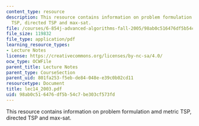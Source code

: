 ```yaml
---
content_type: resource
description: This resource contains information on problem formulation amd metric
  TSP, directed TSP and max-sat.
file: /courses/6-854j-advanced-algorithms-fall-2005/98ab0c516476df5b54c7be303cf573fd_lec14_2003.pdf
file_size: 119832
file_type: application/pdf
learning_resource_types:
- Lecture Notes
license: https://creativecommons.org/licenses/by-nc-sa/4.0/
ocw_type: OCWFile
parent_title: Lecture Notes
parent_type: CourseSection
parent_uid: 801fa253-f5eb-de84-048e-e39c0b02cd11
resourcetype: Document
title: lec14_2003.pdf
uid: 98ab0c51-6476-df5b-54c7-be303cf573fd
---
```

This resource contains information on problem formulation amd metric TSP, directed TSP and max-sat.
